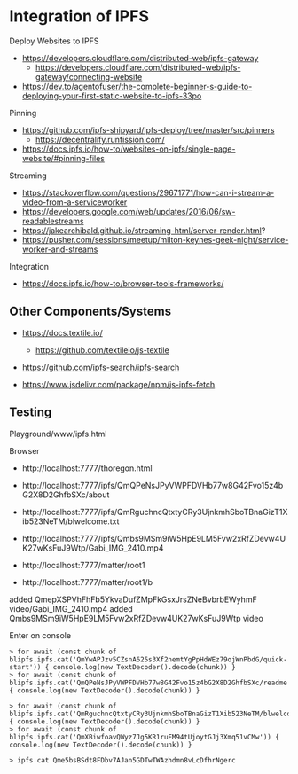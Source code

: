 Integration of IPFS
===================

Deploy Websites to IPFS
- https://developers.cloudflare.com/distributed-web/ipfs-gateway
    - https://developers.cloudflare.com/distributed-web/ipfs-gateway/connecting-website
- https://dev.to/agentofuser/the-complete-beginner-s-guide-to-deploying-your-first-static-website-to-ipfs-33po

Pinning
- https://github.com/ipfs-shipyard/ipfs-deploy/tree/master/src/pinners
    - https://decentralify.runfission.com/
- https://docs.ipfs.io/how-to/websites-on-ipfs/single-page-website/#pinning-files

Streaming
- https://stackoverflow.com/questions/29671771/how-can-i-stream-a-video-from-a-serviceworker
- https://developers.google.com/web/updates/2016/06/sw-readablestreams
- https://jakearchibald.github.io/streaming-html/server-render.html?
- https://pusher.com/sessions/meetup/milton-keynes-geek-night/service-worker-and-streams

Integration
- https://docs.ipfs.io/how-to/browser-tools-frameworks/


## Other Components/Systems

- https://docs.textile.io/
    - https://github.com/textileio/js-textile
    
- https://github.com/ipfs-search/ipfs-search 
- https://www.jsdelivr.com/package/npm/js-ipfs-fetch

## Testing 

Playground/www/ipfs.html

Browser
- http://localhost:7777/thoregon.html

- http://localhost:7777/ipfs/QmQPeNsJPyVWPFDVHb77w8G42Fvo15z4bG2X8D2GhfbSXc/about
- http://localhost:7777/ipfs/QmRguchncQtxtyCRy3UjnkmhSboTBnaGizT1Xib523NeTM/blwelcome.txt
- http://localhost:7777/ipfs/Qmbs9MSm9iW5HpE9LM5Fvw2xRfZDevw4UK27wKsFuJ9Wtp/Gabi_IMG_2410.mp4

- http://localhost:7777/matter/root1
- http://localhost:7777/matter/root1/b

added QmepXSPVhFhFb5YkvaDufZMpFkGsxJrsZNeBvbrbEWyhmF video/Gabi_IMG_2410.mp4
added Qmbs9MSm9iW5HpE9LM5Fvw2xRfZDevw4UK27wKsFuJ9Wtp video


Enter on console

    > for await (const chunk of blipfs.ipfs.cat('QmYwAPJzv5CZsnA625s3Xf2nemtYgPpHdWEz79ojWnPbdG/quick-start')) { console.log(new TextDecoder().decode(chunk)) }
    > for await (const chunk of blipfs.ipfs.cat('QmQPeNsJPyVWPFDVHb77w8G42Fvo15z4bG2X8D2GhfbSXc/readme')) { console.log(new TextDecoder().decode(chunk)) }
    
    > for await (const chunk of blipfs.ipfs.cat('QmRguchncQtxtyCRy3UjnkmhSboTBnaGizT1Xib523NeTM/blwelcome.txt')) { console.log(new TextDecoder().decode(chunk)) }
    > for await (const chunk of blipfs.ipfs.cat('QmXBiwfoavQWyz7Jg5KR1ruFM94tUjoytGJj3Xmq51vCMw')) { console.log(new TextDecoder().decode(chunk)) }

    > ipfs cat Qme5bsBSdt8FDbv7AJan5GDTwTWAzhdmn8vLcDfhrNgerc

